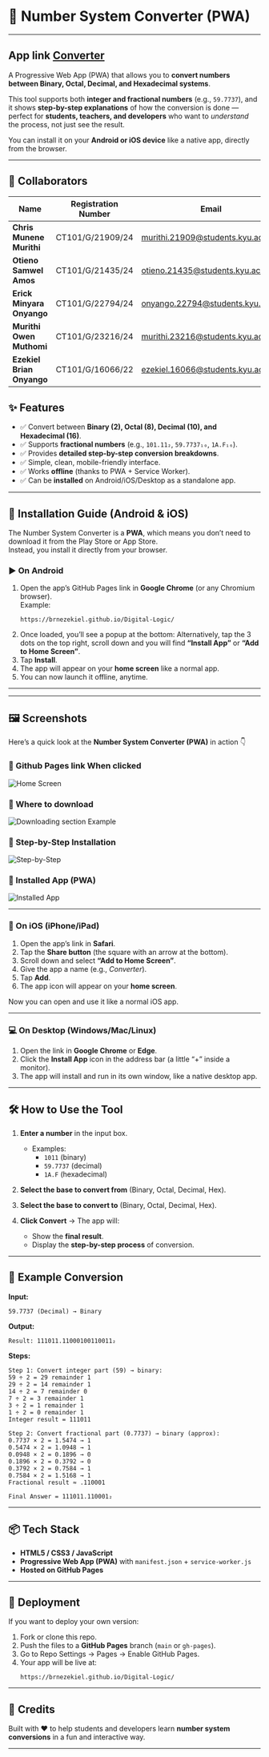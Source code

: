 # 🔢 Number System Converter (PWA)
---
**App link** [Converter](https://brnezekiel.github.io/Digital-Logic/)
---

A Progressive Web App (PWA) that allows you to **convert numbers between Binary, Octal, Decimal, and Hexadecimal systems**.  

This tool supports both **integer and fractional numbers** (e.g., `59.7737`), and it shows **step-by-step explanations** of how the conversion is done — perfect for **students, teachers, and developers** who want to *understand* the process, not just see the result.  

You can install it on your **Android or iOS device** like a native app, directly from the browser.

---

## 👥 Collaborators

| Name | Registration Number | Email |
|------|---------------------|--------|
| **Chris Munene Murithi** | CT101/G/21909/24 | murithi.21909@students.kyu.ac.ke |
| **Otieno Samwel Amos** | CT101/G/21435/24 | otieno.21435@students.kyu.ac.ke |
| **Erick Minyara Onyango** | CT101/G/22794/24 | onyango.22794@students.kyu.ac.ke |
| **Murithi Owen Muthomi** | CT101/G/23216/24 | murithi.23216@students.kyu.ac.ke |
| **Ezekiel Brian Onyango** | CT101/G/16066/22 | ezekiel.16066@students.kyu.ac.ke |


## ✨ Features

- ✅ Convert between **Binary (2), Octal (8), Decimal (10), and Hexadecimal (16)**.  
- ✅ Supports **fractional numbers** (e.g., `101.11₂`, `59.7737₁₀`, `1A.F₁₆`).  
- ✅ Provides **detailed step-by-step conversion breakdowns**.  
- ✅ Simple, clean, mobile-friendly interface.  
- ✅ Works **offline** (thanks to PWA + Service Worker).  
- ✅ Can be **installed** on Android/iOS/Desktop as a standalone app.  

---

## 📱 Installation Guide (Android & iOS)

The Number System Converter is a **PWA**, which means you don’t need to download it from the Play Store or App Store.  
Instead, you install it directly from your browser.  

### ▶️ On **Android**
1. Open the app’s GitHub Pages link in **Google Chrome** (or any Chromium browser).  
   Example:  
   ```
   https://brnezekiel.github.io/Digital-Logic/
   ```
2. Once loaded, you’ll see a popup at the bottom:  Alternatively,  tap the 3 dots on the top right, scroll down and you will find
   **“Install App”** or **“Add to Home Screen”**.  
3. Tap **Install**.  
4. The app will appear on your **home screen** like a normal app.  
5. You can now launch it offline, anytime.  

---


---

## 🖼️ Screenshots

Here’s a quick look at the **Number System Converter (PWA)** in action 👇

### 🔹 Github Pages link When clicked
![Home Screen](assets/Step1.jpg)

### 🔹 Where to download
![Downloading section Example](assets/Step2.jpg)

### 🔹 Step-by-Step Installation 
![Step-by-Step](assets/Step3.jpg)

### 🔹 Installed App (PWA)
![Installed App](assets/Step4.jpg)

---

### 🍏 On **iOS (iPhone/iPad)**
1. Open the app’s link in **Safari**.  
2. Tap the **Share button** (the square with an arrow at the bottom).  
3. Scroll down and select **“Add to Home Screen”**.  
4. Give the app a name (e.g., *Converter*).  
5. Tap **Add**.  
6. The app icon will appear on your **home screen**.  

Now you can open and use it like a normal iOS app.  

---

### 💻 On Desktop (Windows/Mac/Linux)
1. Open the link in **Google Chrome** or **Edge**.  
2. Click the **Install App** icon in the address bar (a little “+” inside a monitor).  
3. The app will install and run in its own window, like a native desktop app.  

---

## 🛠 How to Use the Tool

1. **Enter a number** in the input box.  
   - Examples:  
     - `1011` (binary)  
     - `59.7737` (decimal)  
     - `1A.F` (hexadecimal)  

2. **Select the base to convert from** (Binary, Octal, Decimal, Hex).  

3. **Select the base to convert to** (Binary, Octal, Decimal, Hex).  

4. **Click Convert** → The app will:  
   - Show the **final result**.  
   - Display the **step-by-step process** of conversion.  

---

## 📖 Example Conversion

**Input:**  
```
59.7737 (Decimal) → Binary
```

**Output:**  
```
Result: 111011.11000100110011₂
```

**Steps:**  
```
Step 1: Convert integer part (59) → binary:
59 ÷ 2 = 29 remainder 1
29 ÷ 2 = 14 remainder 1
14 ÷ 2 = 7 remainder 0
7 ÷ 2 = 3 remainder 1
3 ÷ 2 = 1 remainder 1
1 ÷ 2 = 0 remainder 1
Integer result = 111011

Step 2: Convert fractional part (0.7737) → binary (approx):
0.7737 × 2 = 1.5474 → 1
0.5474 × 2 = 1.0948 → 1
0.0948 × 2 = 0.1896 → 0
0.1896 × 2 = 0.3792 → 0
0.3792 × 2 = 0.7584 → 1
0.7584 × 2 = 1.5168 → 1
Fractional result ≈ .110001

Final Answer = 111011.110001₂
```

---

## 📦 Tech Stack

- **HTML5 / CSS3 / JavaScript**  
- **Progressive Web App (PWA)** with `manifest.json` + `service-worker.js`  
- **Hosted on GitHub Pages**  

---

## 🚀 Deployment

If you want to deploy your own version:  

1. Fork or clone this repo.  
2. Push the files to a **GitHub Pages** branch (`main` or `gh-pages`).  
3. Go to Repo Settings → Pages → Enable GitHub Pages.  
4. Your app will be live at:  
   ```
   https://brnezekiel.github.io/Digital-Logic/
   ```

---

## 🙌 Credits

Built with ❤️ to help students and developers learn **number system conversions** in a fun and interactive way.

---

